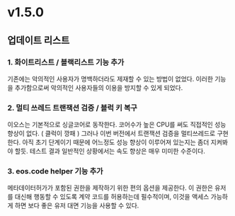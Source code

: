 # v1.5.0

## 업데이트 리스트

### 1. 화이트리스트 / 블랙리스트 기능 추가

기존에는 악의적인 사용자가 명백하더라도 제재할 수 있는 방법이 없었다. 이러한 기능을 추가함으로써 악의적인 사용자들의 이용을 방지할 수 있게 되었다.

### 2. 멀티 쓰레드 트랜잭션 검증  / 블럭 키 복구

이오스는 기본적으로 싱글코어로 동작한다. 코어수가 높은 CPU를 써도 직접적인 성능향상이 없다. \( 클럭이 깡패 \) 그러나 이번 버전에서 트랜잭션 검증을 멀티쓰레드로 구현한다. 아직 초기 단계이기 때문에 어느정도 성능 향상이 이루어져 있는지는 좀더 지켜봐야 할듯. 테스트 결과 일반적인 상황에서는 속도 향상은 매우 미미한 수준이다.

### 3. eos.code helper 기능 추가

메타데이터허가가 포함된 권한을 제작하기 위한 편의 옵션을 제공한다. 이 권한은 유저를 대신해 행동할 수 있도록 계약 코드를 허용하는데 필수적이며, 이것을 액세스 가능하게 하면 보다 좋은 유저 대면 기능을 사용할 수 있다.

